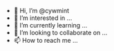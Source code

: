 - 👋 Hi, I’m @cywmint
- 👀 I’m interested in ...
- 🌱 I’m currently learning ...
- 💞️ I’m looking to collaborate on ...
- 📫 How to reach me ...

<!---
cywmint/cywmint is a ✨ special ✨ repository because its `README.md` (this file) appears on your GitHub profile.
You can click the Preview link to take a look at your changes.
--->
